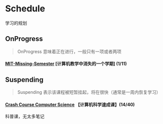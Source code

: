 # Schedule

学习的规划

## OnProgress

> OnProgress 意味着正在进行，一般只有一项或者两项

#### [MIT-Missing-Semester](https://csdiy.wiki/%E7%BC%96%E7%A8%8B%E5%85%A5%E9%97%A8/MIT-Missing-Semester/) [计算机教学中消失的一个学期] (1/11)

## Suspending

>Suspending 表示该课程被短暂挂起，将在很快（通常是一周内恢复学习）

#### [Crash Course Computer Science](https://www.bilibili.com/video/BV1EW411u7th/?vd_source=3c6a30ba41ba4e1e1d42b66d5c0a7e70) 【计算机科学速成课】(14/40)

科普课，无太多笔记

